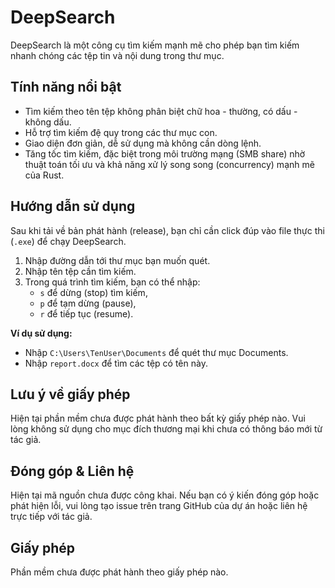 # DeepSearch

DeepSearch là một công cụ tìm kiếm mạnh mẽ cho phép bạn tìm kiếm nhanh chóng các tệp tin và nội dung trong thư mục.

## Tính năng nổi bật

- Tìm kiếm theo tên tệp không phân biệt chữ hoa - thường, có dấu - không dấu.
- Hỗ trợ tìm kiếm đệ quy trong các thư mục con.
- Giao diện đơn giản, dễ sử dụng mà không cần dòng lệnh.
- Tăng tốc tìm kiếm, đặc biệt trong môi trường mạng (SMB share) nhờ thuật toán tối ưu và khả năng xử lý song song (concurrency) mạnh mẽ của Rust.

## Hướng dẫn sử dụng

Sau khi tải về bản phát hành (release), bạn chỉ cần click đúp vào file thực thi (`.exe`) để chạy DeepSearch.

1. Nhập đường dẫn tới thư mục bạn muốn quét.
2. Nhập tên tệp cần tìm kiếm.
3. Trong quá trình tìm kiếm, bạn có thể nhập:
    - `s` để dừng (stop) tìm kiếm,
    - `p` để tạm dừng (pause),
    - `r` để tiếp tục (resume).

**Ví dụ sử dụng:**
- Nhập `C:\Users\TenUser\Documents` để quét thư mục Documents.
- Nhập `report.docx` để tìm các tệp có tên này.

## Lưu ý về giấy phép

Hiện tại phần mềm chưa được phát hành theo bất kỳ giấy phép nào. Vui lòng không sử dụng cho mục đích thương mại khi chưa có thông báo mới từ tác giả.

## Đóng góp & Liên hệ

Hiện tại mã nguồn chưa được công khai. Nếu bạn có ý kiến đóng góp hoặc phát hiện lỗi, vui lòng tạo issue trên trang GitHub của dự án hoặc liên hệ trực tiếp với tác giả.

## Giấy phép

Phần mềm chưa được phát hành theo giấy phép nào.

